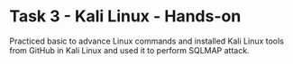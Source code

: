 # Task 3 - Kali Linux - Hands-on
Practiced basic to advance Linux commands and installed Kali Linux tools from GitHub in Kali Linux and used it to perform SQLMAP attack.
